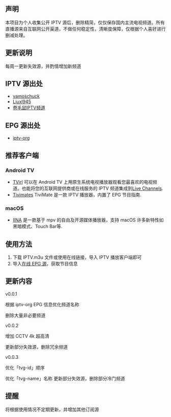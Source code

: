 ## 声明

本项目为个人收集公开 IPTV 源后，删除精简，仅仅保存国内主流电视频道。所有直播源来自互联网公开渠道，不做任何稳定性，清晰度保障，仅根据个人喜好进行删减处理。

## 更新说明

每周一更新失效源，并酌情增加新频道

## IPTV 源出处

- [vamoschuck](https://github.com/vamoschuck/TV/blob/main/M3U)
- [Liuxl945](https://github.com/Liuxl945/TV)
- [卷毛鼠IPTV频道](https://jmstv.github.io)

## EPG 源出处

- [iptv-org](https://iptv-org.github.io/epg/guides/cn/tv.cctv.com.epg.xml)

## 推荐客户端

### Android TV

- [TVirl](https://play.google.com/store/apps/details?id=by.stari4ek.tvirl) 可以在 Android TV 上用原生系统电视播放器观看您最喜欢的电视频道。也能将您的互联网提供商或在线服务的 IPTV 频道集成到[Live Channels](https://play.google.com/store/apps/details?id=com.google.android.tv).
- [Tivimates](https://tivimates.com) TiviMate 是一款 IPTV 播放器，内置了 EPG 节目指南.


### macOS
    
- [IINA](https://iina.io/) 是一款基于 mpv 的自由及开源媒体播放器，支持 macOS 许多新特性如黑暗模式、Touch Bar等.


## 使用方法

1. 下载 IPTV.m3u 文件或使用在线链接，导入 IPTV 播放客户端即可
2. 导入[在线 EPG 源](https://iptv-org.github.io/epg/guides/cn/tv.cctv.com.epg.xml)，获取节目信息 

## 更新内容

v0.0.1


根据 iptv-org EPG 信息优化频道名称

删除大量非必要频道

v0.0.2

增加 CCTV 4k 超高清

更新部分失效源，删除冗余频道

v0.0.3

优化「tvg-id」顺序

优化「tvg-name」名称
更新部分失效源，删除部分冷门频道

## 提醒

将根据使用情况不定期更新，并增加其他订阅源
